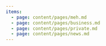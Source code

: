 ```yaml
---
items:
  - page: content/pages/meh.md
  - page: content/pages/business.md
  - page: content/pages/private.md
  - page: content/pages/news.md
---
```


